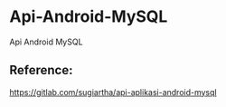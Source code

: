 # Api-Android-MySQL
 Api Android MySQL
 
 ## Reference:
 https://gitlab.com/sugiartha/api-aplikasi-android-mysql
